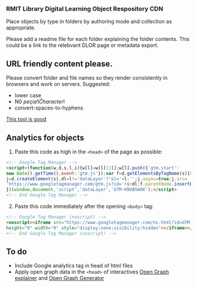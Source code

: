 ### RMIT Library Digital Learning Object Respository CDN

Place objects by type in folders by authoring mode and collection as appropriate. 

Please add a readme file for each folder explaining the folder contents. This could be a link to the relebvant DLOR page or metadata export.

## URL friendly content please.

Please convert folder and file names so they render consistently in browsers and work on servers. Suggested:
* lower case
* N0 $peçia1 Čharacter$!
* convert-spaces-to-hyphens

[This tool is good](http://rapid-tools.net/online-remove-all-special-characters-replace-spaces-with-hyphens)

## Analytics for objects

1. Paste this code as high in the `<head>` of the page as possible:
```html
<!-- Google Tag Manager -->
<script>(function(w,d,s,l,i){w[l]=w[l]||[];w[l].push({'gtm.start':
new Date().getTime(),event:'gtm.js'});var f=d.getElementsByTagName(s)[0],
j=d.createElement(s),dl=l!='dataLayer'?'&l='+l:'';j.async=true;j.src=
'https://www.googletagmanager.com/gtm.js?id='+i+dl;f.parentNode.insertBefore(j,f);
})(window,document,'script','dataLayer','GTM-KNVBSW6K');</script>
<!-- End Google Tag Manager -->
```

2. Paste this code immediately after the opening `<body>` tag:
```html
<!-- Google Tag Manager (noscript) -->
<noscript><iframe src="https://www.googletagmanager.com/ns.html?id=GTM-KNVBSW6K"
height="0" width="0" style="display:none;visibility:hidden"></iframe></noscript>
<!-- End Google Tag Manager (noscript) -->
```

## To do

* Include Google analytics tag in head of html files
* Apply open graph data in the `<head>` of interactives [Open Graph explainer](https://ogp.me) and [Open Graph Generator](https://smallseotools.com/open-graph-generator/)
